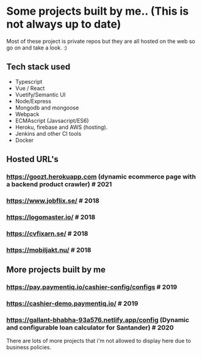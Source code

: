 # Some projects built by me.. (This is not always up to date)

Most of these project is private repos but they are all hosted on the web so go on and take a look. :)

## Tech stack used
- Typescript
- Vue / React
- Vuetify/Semantic UI
- Node/Express
- Mongodb and mongoose
- Webpack
- ECMAscript (Javsacript/ES6)
- Heroku, firebase and AWS (hosting).
- Jenkins and other CI tools
- Docker


## Hosted URL's

### https://goozt.herokuapp.com (dynamic ecommerce page with a backend product crawler) # 2021
### https://www.jobflix.se/ # 2018
### https://logomaster.io/ # 2018
### https://cvfixarn.se/ # 2018
### https://mobiljakt.nu/ # 2018


## More projects built by me

### https://pay.paymentiq.io/cashier-config/configs # 2019
### https://cashier-demo.paymentiq.io/ # 2019
### https://gallant-bhabha-93a576.netlify.app/config (Dynamic and configurable loan calculator for Santander) # 2020


There are lots of more projects that i'm not allowed to display here due to business policies.

